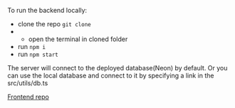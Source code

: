 To run the backend locally:
- clone the repo `git clone`
- - open the terminal in cloned folder
- run `npm i`
- run `npm start`

The server will connect to the deployed database(Neon) by default. 
Or you can use the local database and connect to it by specifying a link in the src/utils/db.ts

[Frontend repo](https://github.com/DarkMistyRoom/comments-app_frontend)
